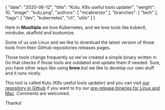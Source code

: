 {
   "date": "2020-06-12",
   "title": "Kutu, K8s useful tools updater",
   "weight": 10,
   "image": "kutu.png",
   "authors": [ "mcabrerizo" ],
   "branches": [ "tech" ],
   "tags": [ "dev", "kubernetes", "cli", "utils" ]
}

Here in **Muultipla** we love Kubernetes, and we love tools like kubectl, minikube, skaffold and kustomize.

Some of us use Linux and we like to download the latest version of those tools from their GitHub repositories releases pages. 

Those tools change frequently so we've created a simple binary written in Go that checks if those tools are outdated and update them if needed. Sure, you have other ways like using **brew** but we like to develop our own stuff and it runs nicely.

This tool is called Kutu (K8s useful tools updater) and you can visit [our repository in Github](https://github.com/muultipla/kutu) if you want to try our [pre-release binaries for Linux and Mac](https://github.com/muultipla/kutu/releases). Comments are welcomed.

Thanks!
